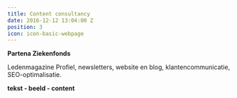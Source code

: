 ```yaml
---
title: Content consultancy
date: 2016-12-12 13:04:00 Z
position: 3
icon: icon-basic-webpage
---
```


**Partena Ziekenfonds**

Ledenmagazine Profiel, newsletters, website en blog, klantencommunicatie, SEO-optimalisatie.

**tekst - beeld - content**